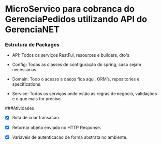 # MicroServico para cobranca do GerenciaPedidos utilizando API do GerenciaNET

### Estrutura de Packages

* API: Todos os serviços RestFul, resources e builders, dto's.

* Config: Todas as classes de configuração do spring, caso sejam necessárias.

* Domain: Todo o acesso a dados fica aqui, ORM’s, repositories e specifications.

* Service: Todos os serviços onde estão as regras de negócio, validações e o que mais for preciso.

###Atividades

- [x] Rota de criar transacao.
- [x] Retornar objeto enviado no HTTP Response.
- [x] Variaveis de autenticacao de forma abstrata no ambiente.
   

